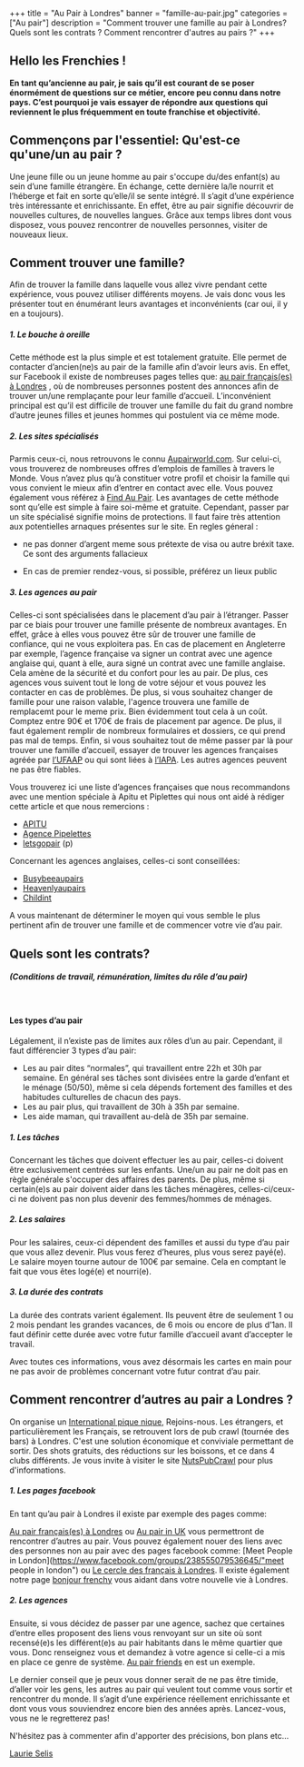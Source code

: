 +++
title = "Au Pair à Londres"
banner = "famille-au-pair.jpg"
categories = ["Au pair"]
description = "Comment trouver une famille au pair à Londres? Quels sont les contrats ? Comment rencontrer d'autres au pairs ?"
+++



## Hello les Frenchies !

<strong>En tant qu’ancienne au pair, je sais qu’il est courant de se poser énormément de questions sur ce métier, encore peu connu dans notre pays. C’est pourquoi je vais essayer de répondre aux questions qui reviennent le plus fréquemment en toute franchise et objectivité. </strong>

## Commençons par l'essentiel: Qu'est-ce qu'une/un au pair ?

Une jeune fille ou un jeune homme au pair s'occupe du/des enfant(s) au sein d’une famille étrangère. En échange, cette dernière la/le nourrit et l’héberge et fait en sorte qu’elle/il se sente intégré. Il s’agit d’une expérience très intéressante et enrichissante. En effet, être au pair signifie découvrir de nouvelles cultures, de nouvelles langues. Grâce aux temps libres dont vous disposez, vous pouvez rencontrer de nouvelles personnes, visiter de nouveaux lieux.



## Comment trouver une famille?

Afin de trouver la famille dans laquelle vous allez vivre pendant cette expérience, vous pouvez utiliser différents moyens. Je vais donc vous les présenter tout en énumérant leurs avantages et inconvénients (car oui, il y en a toujours).

##### 1. Le bouche à oreille

Cette méthode est la plus simple et est totalement gratuite. Elle permet de contacter d’ancien(ne)s au pair de la famille afin d’avoir leurs avis. En effet, sur Facebook il existe de nombreuses pages telles que: [au pair français(es) à Londres](https://www.facebook.com/groups/french.au.pairs.in.london/ "Facebook page au pair ") , où de nombreuses personnes postent des annonces afin de trouver un/une remplaçante pour leur famille d’accueil. L’inconvénient principal est qu’il est difficile de trouver une famille du fait du grand nombre d’autre jeunes filles et jeunes hommes qui postulent via ce même mode.

##### 2. Les sites spécialisés

Parmis ceux-ci, nous retrouvons le connu [Aupairworld.com](https://www.aupairworld.com/fr "au pair world "). Sur celui-ci, vous trouverez de nombreuses offres d’emplois de familles à travers le Monde. Vous n’avez plus qu’à constituer votre profil et choisir la famille qui vous convient le mieux afin d’entrer en contact avec elle. Vous pouvez également vous référez à [Find Au Pair](https://www.findaupair.com/ "find au pair "). Les avantages de cette méthode sont qu’elle est simple à faire soi-même et gratuite. Cependant, passer par un site spécialisé signifie moins de protections. Il faut faire très attention aux potentielles arnaques présentes sur le site. En regles géneral :<ul><li>
ne pas donner d’argent meme sous prétexte de visa ou autre bréxit taxe. Ce sont des arguments fallacieux</li>
<li>En cas de premier rendez-vous, si possible, préférez un lieux public</li></ul>

##### 3. Les agences au pair

Celles-ci sont spécialisées dans le placement d’au pair à l’étranger. Passer par ce biais pour trouver une famille présente de nombreux avantages. En effet, grâce à elles vous pouvez être sûr de trouver une famille de confiance, qui ne vous exploitera pas. En cas de placement en Angleterre par exemple, l’agence française va signer un contrat avec une agence anglaise qui, quant à elle, aura signé un contrat avec une famille anglaise. Cela amène de la sécurité et du confort pour les au pair. De plus, ces agences vous suivent tout le long de votre séjour et vous pouvez les contacter en cas de problèmes. De plus, si vous souhaitez changer de famille pour une raison valable, l'agence trouvera une famille de remplacemt pour le meme prix. Bien évidemment tout cela à un coût. Comptez entre 90€ et 170€ de frais de placement par agence. De plus, il faut également remplir de nombreux formulaires et dossiers, ce qui prend pas mal de temps. Enfin, si vous souhaitez tout de même passer par là pour trouver une famille d’accueil, essayer de trouver les agences françaises agréée par [l’UFAAP](http://www.ufaap.org/ "ufaap") ou qui sont liées à [l’IAPA](https://www.iapa.org/ "IAPA"). Les autres agences peuvent ne pas être fiables.

Vous trouverez ici une liste d’agences françaises que nous recommandons avec une mention spéciale à Apitu et Piplettes qui nous ont aidé à rédiger cette article et que nous remercions :<ul>
	<li>[APITU](http://www.apitu.com/ "APITU")</li>
	<li>[Agence Pipelettes](http://agencepipelettes.fr/ "agence pipelettes")</li>
	<li>[letsgopair](http://www.letsgopair.fr/ "letsgopair") (p)</li></ul>

Concernant les agences anglaises, celles-ci sont conseillées:<ul>
	<li>[Busybeeaupairs](http://www.busybeeaupairs.com/ "Busybeeaupairs")</li>
	<li>[Heavenlyaupairs](https://www.heavenlyaupairs.com/ "Heavenlyaupairs")</li>
	<li>[Childint](https://www.childint.co.uk/ "childint")</li>
</ul>
A vous maintenant de déterminer le moyen qui vous semble le plus pertinent afin de trouver une famille et de commencer votre vie d’au pair.


## Quels sont les contrats?
##### (Conditions de travail, rémunération, limites du rôle d’au pair)
<br>

#### Les types d’au pair
Légalement, il n’existe pas de limites aux rôles d’un au pair. Cependant, il faut différencier 3 types d’au pair: <ul>

<li>Les au pair dites “normales”, qui travaillent entre 22h et 30h par semaine. En général ses tâches sont divisées entre la garde d’enfant et le ménage (50/50), même si cela dépends fortement des familles et des habitudes culturelles de chacun des pays. </li>
<li>Les au pair plus, qui travaillent de 30h à 35h par semaine.</li>
<li>Les aide maman, qui travaillent au-delà de 35h par semaine.</li> </ul>

##### 1. Les tâches
Concernant les tâches que doivent effectuer les au pair, celles-ci doivent être exclusivement centrées sur les enfants. Une/un au pair ne doit pas en règle générale s'occuper des affaires des parents. De plus, même si certain(e)s au pair doivent aider dans les tâches ménagères, celles-ci/ceux-ci ne doivent pas non plus devenir des femmes/hommes de ménages.

##### 2. Les salaires
Pour les salaires, ceux-ci dépendent des familles et aussi du type d’au pair que vous allez devenir. Plus vous ferez d’heures, plus vous serez payé(e).  Le salaire moyen tourne autour de 100€ par semaine. Cela en comptant le fait que vous êtes logé(e) et nourri(e).

##### 3. La durée des contrats
La durée des contrats varient également. Ils peuvent être de seulement 1 ou 2 mois pendant les grandes vacances, de 6 mois ou encore de plus d’1an. Il faut définir cette durée avec votre futur famille d’accueil avant d’accepter le travail.

Avec toutes ces informations, vous avez désormais les cartes en main pour ne pas avoir de problèmes concernant votre futur contrat d’au pair.

## Comment rencontrer d’autres au pair a Londres ?

On organise un [International pique nique](https://www.facebook.com/InternationalLondonPicnics/ "international pique nique"), Rejoins-nous.
Les étrangers, et particulièrement les Français, se retrouvent lors de pub crawl (tournée des bars) à Londres. C'est une solution économique et conviviale permettant de sortir. Des shots gratuits, des réductions sur les boissons, et ce dans 4 clubs différents. Je vous invite à visiter le site [NutsPubCrawl](https://nutspubcrawl.com/ "Nuts Pub Crawl") pour plus d'informations.

##### 1. Les pages facebook
En tant qu’au pair à Londres il existe par exemple des pages comme:

[Au pair français(es) à Londres](https://www.facebook.com/groups/french.au.pairs.in.london/ "french au pair") ou [Au pair in UK](https://www.facebook.com/groups/aupairuk/ "au pair in uk") vous permettront de rencontrer d’autres au pair. Vous pouvez également nouer des liens avec des personnes non au pair avec des pages facebook comme: [Meet People in London](https://www.facebook.com/groups/238555079536645/"meet people in london") ou [Le cercle des français à Londres](https://www.facebook.com/groups/LECERCLEDESFRANCAISALONDRES/ "le cercle des francais a londres").  Il existe également notre page [bonjour frenchy](https://www.facebook.com/groups/171123389660775/ "bonjour frenchy") vous aidant dans votre nouvelle vie à Londres.  
##### 2.	Les agences
Ensuite, si vous décidez de passer par une agence, sachez que certaines d’entre elles proposent des liens vous renvoyant sur un site où sont recensé(e)s les différent(e)s au pair habitants dans le même quartier que vous. Donc renseignez vous et demandez à votre agence si celle-ci a mis en place ce genre de système. [Au pair friends](http://www.aupairfriends.com/masterpage.asp?token=&content=0 "Au pair friends") en est un exemple.

Le dernier conseil que je peux vous donner serait de ne pas être timide, d’aller voir les gens, les autres au pair qui veulent tout comme vous sortir et rencontrer du monde.
Il s’agit d’une expérience réellement enrichissante et dont vous vous souviendrez encore bien des années après. Lancez-vous, vous ne le regretterez pas!

N'hésitez pas à commenter afin d'apporter des précisions, bon plans etc...

[Laurie Selis](https://plus.google.com/113091421949162423553 " Laurie Selis")
